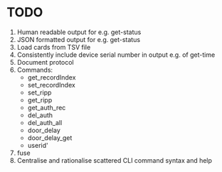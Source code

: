 # TODO

1. Human readable output for e.g. get-status
2. JSON formatted output for e.g. get-status
3. Load cards from TSV file
4. Consistently include device serial number in output e.g. of get-time
5. Document protocol
6. Commands:
   * get_recordIndex
   * set_recordIndex
   * set_ripp
   * get_ripp
   * get_auth_rec
   * del_auth
   * del_auth_all
   * door_delay
   * door_delay_get
   * userid' 
7. fuse
8. Centralise and rationalise scattered CLI command syntax and help
